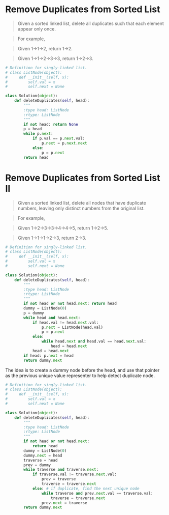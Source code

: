 # Remove Duplicates from Sorted List

> Given a sorted linked list, delete all duplicates such that each element appear only once.

> For example,

> Given 1->1->2, return 1->2.

> Given 1->1->2->3->3, return 1->2->3.

```Python
# Definition for singly-linked list.
# class ListNode(object):
#     def __init__(self, x):
#         self.val = x
#         self.next = None

class Solution(object):
    def deleteDuplicates(self, head):
        """
        :type head: ListNode
        :rtype: ListNode
        """
        if not head: return None
        p = head
        while p.next:
            if p.val == p.next.val:
                p.next = p.next.next
            else:
                p = p.next
        return head
```

# Remove Duplicates from Sorted List II

> Given a sorted linked list, delete all nodes that have duplicate numbers, leaving only distinct numbers from the original list.

> For example,

> Given 1->2->3->3->4->4->5, return 1->2->5.

> Given 1->1->1->2->3, return 2->3.

```Python
# Definition for singly-linked list.
# class ListNode(object):
#     def __init__(self, x):
#         self.val = x
#         self.next = None

class Solution(object):
    def deleteDuplicates(self, head):
        """
        :type head: ListNode
        :rtype: ListNode
        """
        if not head or not head.next: return head
        dummy = ListNode(0)
        p = dummy
        while head and head.next:
            if head.val != head.next.val:
                p.next = ListNode(head.val)
                p = p.next
            else:
                while head.next and head.val == head.next.val:
                    head = head.next
            head = head.next
        if head: p.next = head
        return dummy.next
```

The idea is to create a dummy node before the head, and use that pointer as the previous unique value representer to help detect duplicate node.

```Python
# Definition for singly-linked list.
# class ListNode(object):
#     def __init__(self, x):
#         self.val = x
#         self.next = None

class Solution(object):
    def deleteDuplicates(self, head):
        """
        :type head: ListNode
        :rtype: ListNode
        """
        if not head or not head.next:
            return head
        dummy = ListNode(0)
        dummy.next = head
        traverse = head
        prev = dummy
        while traverse and traverse.next:
            if traverse.val != traverse.next.val:
                prev = traverse
                traverse = traverse.next
            else: # if duplicate, find the next unique node
                while traverse and prev.next.val == traverse.val:
                    traverse = traverse.next
                prev.next = traverse
        return dummy.next
```
